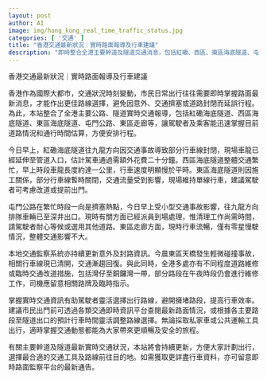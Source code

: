 ```yaml
---
layout: post
author: AI
image: img/hong_kong_real_time_traffic_status.jpg
categories: [ '交通' ]
title: "香港交通最新狀況｜實時路面報導及行車建議"
description: "即時整合全港主要幹道及隧道交通消息，包括紅磡、西區、東區海底隧道、屯門公路等多個路段最新狀況，報導道路事故、車龍長度、單線行車、維修及改道資訊，協助市民靈活選擇出行路線，避免擠塞延誤，方便安排每日行程，本站會持續更新。"
---
```

香港交通最新狀況｜實時路面報導及行車建議

香港作為國際大都市，交通狀況時刻變動，市民日常出行往往需要即時掌握路面最新消息，才能作出更佳路線選擇，避免因意外、交通擠塞或道路封閉而延誤行程。為此，本站整合了全港主要公路、隧道實時交通報導，包括紅磡海底隧道、西區海底隧道、東區海底隧道、屯門公路、東區走廊等，讓駕駛者及乘客能迅速掌握目前道路情況和通行時間估算，方便安排行程。

今日早上，紅磡海底隧道往九龍方向因交通事故導致部分行車線封閉，現場車龍已經延伸至管道入口，估計駕車通過需額外花費二十分鐘。西區海底隧道整體交通繁忙，早上時段車龍長度約達一公里，行車速度明顯慢於平時。東區海底隧道則因施工關係，部分行車線暫時關閉，交通流量受到影響，現場維持單線行車，建議駕駛者可考慮改道或提前出門。

屯門公路在繁忙時段一向是擠塞熱點，今日早上受小型交通事故影響，往九龍方向排隊車輛已至深井出口。現時有關方面已經派員到場處理，惟清理工作尚需時間，請駕駛者耐心等候或選用其他道路。東區走廊方面，現時行車流暢，僅有零星慢駛情況，整體交通影響不大。

本地交通監察系統亦持續更新意外及封路資訊。今晨東區天橋發生輕微碰撞事故，相關行車線現已清開，交通漸趨回復。與此同時，全港多處亦有不同程度道路維修或臨時交通改道措施，包括灣仔至銅鑼灣一帶，部分路段在午夜時段仍會進行維修工作，司機應留意相關路牌及臨時指示。

掌握實時交通資訊有助駕駛者靈活選擇出行路線，避開擁堵路段，提高行車效率。建議市民出門前可透過各類交通即時資訊平台查閱最新路面情況，或根據各主要路段至隧道出口的預計行車時間靈活調整路線選擇。無論採取私家車或公共運輸工具出行，適時掌握交通動態都能為大家帶來更順暢及安全的旅程。

有關主要幹道及隧道最新實時交通狀況，本站將會持續更新，方便大家計劃出行，選擇最合適的交通工具及路線前往目的地。如需獲取更詳盡行車資料，亦可留意即時路面監察平台的最新通告。
